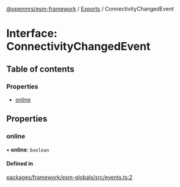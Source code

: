 [@openmrs/esm-framework](../API.md) / [Exports](../modules.md) / ConnectivityChangedEvent

# Interface: ConnectivityChangedEvent

## Table of contents

### Properties

- [online](connectivitychangedevent.md#online)

## Properties

### online

• **online**: `boolean`

#### Defined in

[packages/framework/esm-globals/src/events.ts:2](https://github.com/openmrs/openmrs-esm-core/blob/master/packages/framework/esm-globals/src/events.ts#L2)
